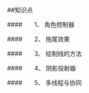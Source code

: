 ##知识点

####&emsp;&emsp;1、 角色控制器

####&emsp;&emsp;2、 拖尾效果

####&emsp;&emsp;3、 绘制线的方法

####&emsp;&emsp;4、 阴影投射器

####&emsp;&emsp;5、 多线程与协同